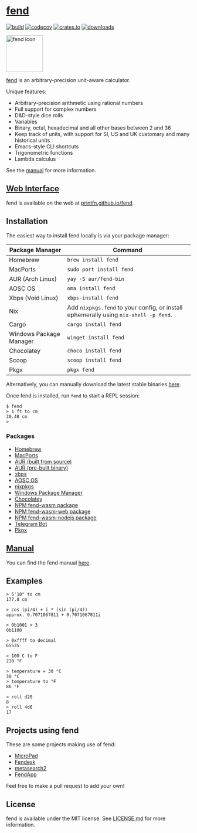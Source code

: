 # [fend](https://printfn.github.io/fend)

[![build](https://github.com/printfn/fend/workflows/build/badge.svg)](https://github.com/fcsonline/drill/actions/workflows/audit.yml)
[![codecov](https://codecov.io/gh/printfn/fend/branch/main/graph/badge.svg)](https://codecov.io/gh/printfn/fend)
[![crates.io](https://img.shields.io/crates/v/fend)](https://crates.io/crates/fend)
[![downloads](https://img.shields.io/crates/d/fend-core)](https://crates.io/crates/fend)

<a href="https://printfn.github.io/fend"><img alt="fend icon" src="https://raw.githubusercontent.com/printfn/fend/main/icon/icon.svg" width="100" /></a>

[fend](https://printfn.github.io/fend) is an arbitrary-precision unit-aware calculator.

Unique features:

* Arbitrary-precision arithmetic using rational numbers
* Full support for complex numbers
* D&D-style dice rolls
* Variables
* Binary, octal, hexadecimal and all other bases between 2 and 36
* Keep track of units, with support for SI, US and UK customary and many historical units
* Emacs-style CLI shortcuts
* Trigonometric functions
* Lambda calculus

See the [manual](https://printfn.github.io/fend/documentation/) for more information.

## [Web Interface](https://printfn.github.io/fend)

fend is available on the web at [printfn.github.io/fend](https://printfn.github.io/fend).

## Installation

The easiest way to install fend locally is via your package manager:

| Package Manager         | Command                    |
| ----------------------- | -------------------------- |
| Homebrew                | `brew install fend`        |
| MacPorts                | `sudo port install fend`   |
| AUR (Arch Linux)        | `yay -S aur/fend-bin`      |
| AOSC OS                 | `oma install fend`         |
| Xbps (Void Linux)       | `xbps-install fend`        |
| Nix                     | Add `nixpkgs.fend` to your config, or install ephemerally using `nix-shell -p fend`. |
| Cargo                   | `cargo install fend`       |
| Windows Package Manager | `winget install fend`      |
| Chocolatey              | `choco install fend`       |
| Scoop                   | `scoop install fend`       |
| Pkgx                    | `pkgx fend`                |

Alternatively, you can manually download the latest stable binaries
[here](https://github.com/printfn/fend/releases/latest).

Once fend is installed, run `fend` to start a REPL session:

```
$ fend
> 1 ft to cm
30.48 cm
>
```

### Packages

* [Homebrew](https://github.com/Homebrew/homebrew-core/blob/HEAD/Formula/fend.rb)
* [MacPorts](https://ports.macports.org/port/fend/)
* [AUR (built from source)](https://aur.archlinux.org/packages/fend/)
* [AUR (pre-built binary)](https://aur.archlinux.org/packages/fend-bin/)
* [xbps](https://github.com/void-linux/void-packages/tree/master/srcpkgs/fend)
* [AOSC OS](https://github.com/AOSC-Dev/aosc-os-abbs/tree/stable/app-utils/fend)
* [nixpkgs](https://github.com/NixOS/nixpkgs/blob/master/pkgs/tools/misc/fend/default.nix)
* [Windows Package Manager](https://github.com/microsoft/winget-pkgs/tree/master/manifests/p/printfn/fend)
* [Chocolatey](https://community.chocolatey.org/packages/fend)
* [NPM fend-wasm package](https://www.npmjs.com/package/fend-wasm)
* [NPM fend-wasm-web package](https://www.npmjs.com/package/fend-wasm-web)
* [NPM fend-wasm-nodejs package](https://www.npmjs.com/package/fend-wasm-nodejs)
* [Telegram Bot](https://t.me/fend_calc_bot)
* [Pkgx](https://pkgx.dev/pkgs/printfn.github.io/fend/)

## [Manual](https://printfn.github.io/fend/documentation/)

You can find the fend manual [here](https://printfn.github.io/fend/documentation/).

## Examples

```
> 5'10" to cm
177.8 cm
```

```
> cos (pi/4) + i * (sin (pi/4))
approx. 0.7071067811 + 0.7071067811i
```

```
> 0b1001 + 3
0b1100
```

```
> 0xffff to decimal
65535
```

```
> 100 C to F
210 °F
```

```
> temperature = 30 °C
30 °C
> temperature to °F
86 °F
```

```
> roll d20
8
> roll 4d6
17
```

## Projects using fend

These are some projects making use of fend:

* [MicroPad](https://getmicropad.com)
* [Fendesk](https://github.com/SekoiaTree/fendesk)
* [metasearch2](https://github.com/mat-1/metasearch2)
* [FendApp](https://github.com/JadedBlueEyes/fendapp)

Feel free to make a pull request to add your own!

## License

fend is available under the MIT license. See [LICENSE.md](LICENSE.md)
for more information.
